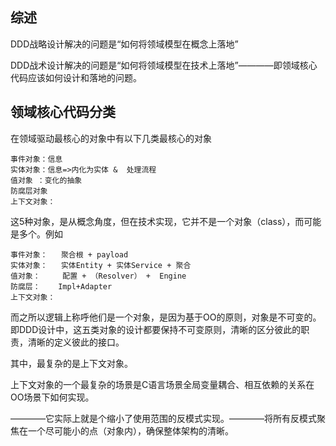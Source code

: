 
## 综述
DDD战略设计解决的问题是“如何将领域模型在概念上落地”

DDD战术设计解决的问题是“如何将领域模型在技术上落地”————即领域核心代码应该如何设计和落地的问题。
## 领域核心代码分类
在领域驱动最核心的对象中有以下几类最核心的对象

    事件对象：信息 
    实体对象：信息=>内化为实体 &  处理流程
    值对象 ：变化的抽象
    防腐层对象
    上下文对象：

这5种对象，是从概念角度，但在技术实现，它并不是一个对象（class），而可能是多个。例如

    事件对象：   聚合根 + payload
    实体对象：   实体Entity + 实体Service + 聚合
    值对象：     配置 + （Resolver） +  Engine
    防腐层：    Impl+Adapter
    上下文对象：   


而之所以逻辑上称呼他们是一个对象，是因为基于OO的原则，对象是不可变的。即DDD设计中，这五类对象的设计都要保持不可变原则，清晰的区分彼此的职责，清晰的定义彼此的接口。


其中，最复杂的是上下文对象。

上下文对象的一个最复杂的场景是C语言场景全局变量耦合、相互依赖的关系在OO场景下如何实现。

————它实际上就是个缩小了使用范围的反模式实现。————将所有反模式聚焦在一个尽可能小的点（对象内），确保整体架构的清晰。
